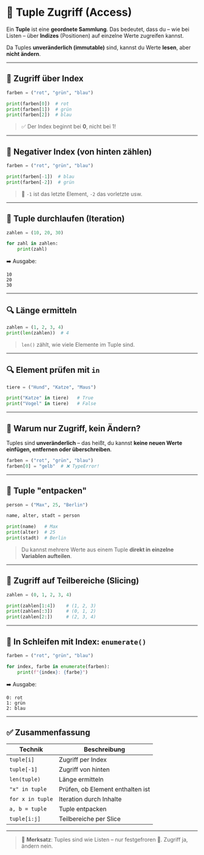 # 🎯 Tuple Zugriff (Access)

Ein **Tuple** ist eine **geordnete Sammlung**. Das bedeutet, dass du – wie bei Listen – über **Indizes** (Positionen) auf einzelne Werte zugreifen kannst.  

Da Tuples **unveränderlich (immutable)** sind, kannst du Werte **lesen**, aber **nicht ändern**.

---

## 🧩 Zugriff über Index

```python
farben = ("rot", "grün", "blau")

print(farben[0])  # rot
print(farben[1])  # grün
print(farben[2])  # blau
```

> ✅ Der Index beginnt bei **0**, nicht bei 1!

---

## 🔁 Negativer Index (von hinten zählen)

```python
farben = ("rot", "grün", "blau")

print(farben[-1])  # blau
print(farben[-2])  # grün
```

> 🔁 `-1` ist das letzte Element, `-2` das vorletzte usw.

---

## 🧵 Tuple durchlaufen (Iteration)

```python
zahlen = (10, 20, 30)

for zahl in zahlen:
    print(zahl)
```

➡️ Ausgabe:

```
10  
20  
30
```

---

## 🔍 Länge ermitteln

```python
zahlen = (1, 2, 3, 4)
print(len(zahlen))  # 4
```

> `len()` zählt, wie viele Elemente im Tuple sind.

---

## 🔍 Element prüfen mit `in`

```python
tiere = ("Hund", "Katze", "Maus")

print("Katze" in tiere)   # True
print("Vogel" in tiere)   # False
```

---

## 🧠 Warum nur Zugriff, kein Ändern?

Tuples sind **unveränderlich** – das heißt, du kannst **keine neuen Werte einfügen, entfernen oder überschreiben**.

```python
farben = ("rot", "grün", "blau")
farben[0] = "gelb"  # ❌ TypeError!
```

---

## 🧪 Tuple "entpacken"

```python
person = ("Max", 25, "Berlin")

name, alter, stadt = person

print(name)   # Max
print(alter)  # 25
print(stadt)  # Berlin
```

> Du kannst mehrere Werte aus einem Tuple **direkt in einzelne Variablen aufteilen**.

---

## 🧮 Zugriff auf Teilbereiche (Slicing)

```python
zahlen = (0, 1, 2, 3, 4)

print(zahlen[1:4])    # (1, 2, 3)
print(zahlen[:3])     # (0, 1, 2)
print(zahlen[2:])     # (2, 3, 4)
```

---

## 🔄 In Schleifen mit Index: `enumerate()`

```python
farben = ("rot", "grün", "blau")

for index, farbe in enumerate(farben):
    print(f"{index}: {farbe}")
```

➡️ Ausgabe:

```
0: rot  
1: grün  
2: blau
```

---

## ✅ Zusammenfassung

| Technik           | Beschreibung                          |
|-------------------|----------------------------------------|
| `tuple[i]`        | Zugriff per Index                     |
| `tuple[-1]`       | Zugriff von hinten                    |
| `len(tuple)`      | Länge ermitteln                       |
| `"x" in tuple`    | Prüfen, ob Element enthalten ist       |
| `for x in tuple`  | Iteration durch Inhalte               |
| `a, b = tuple`    | Tuple entpacken                       |
| `tuple[i:j]`      | Teilbereiche per Slice                |

---

> 📌 **Merksatz**: Tuples sind wie Listen – nur festgefroren 🧊. Zugriff ja, ändern nein.